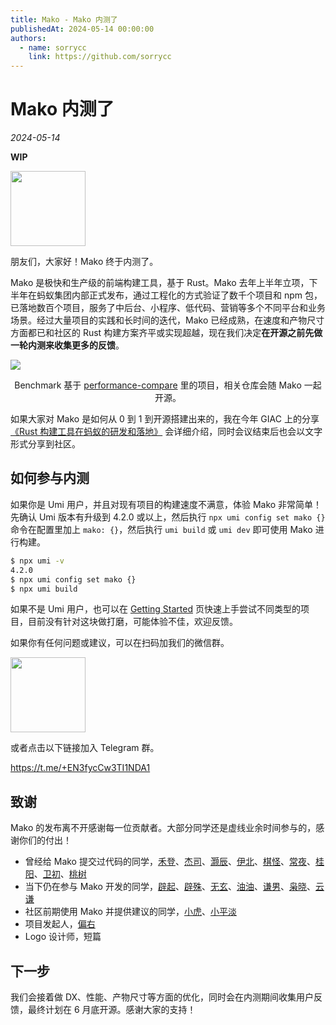 ```yaml
---
title: Mako - Mako 内测了
publishedAt: 2024-05-14 00:00:00
authors:
  - name: sorrycc
    link: https://github.com/sorrycc
---
```


# Mako 内测了

_2024-05-14_

**WIP**

<img src="https://img.alicdn.com/imgextra/i2/O1CN01kdmA7X1FVqCPcRi3L_!!6000000000493-2-tps-584-584.png" width="120" height="120" />

朋友们，大家好！Mako 终于内测了。

Mako 是极快和生产级的前端构建工具，基于 Rust。Mako 去年上半年立项，下半年在蚂蚁集团内部正式发布，通过工程化的方式验证了数千个项目和 npm 包，已落地数百个项目，服务了中后台、小程序、低代码、营销等多个不同平台和业务场景。经过大量项目的实践和长时间的迭代，Mako 已经成熟，在速度和产物尺寸方面都已和社区的 Rust 构建方案齐平或实现超越，现在我们决定**在开源之前先做一轮内测来收集更多的反馈**。

![](https://res.cloudinary.com/sorrycc/image/upload/v1715149117/blog/jwr37qnh.png)

<p style="text-align:center;">Benchmark 基于 <a href="https://github.com/farm-fe/performance-compare">performance-compare</a> 里的项目，相关仓库会随 Mako 一起开源。</p>

如果大家对 Mako 是如何从 0 到 1 到开源搭建出来的，我在今年 GIAC 上的分享 [《Rust 构建工具在蚂蚁的研发和落地》](https://giac.msup.com.cn/2024sz/course?id=17467) 会详细介绍，同时会议结束后也会以文字形式分享到社区。

## 如何参与内测

如果你是 Umi 用户，并且对现有项目的构建速度不满意，体验 Mako 非常简单！先确认 Umi 版本有升级到 4.2.0 或以上，然后执行 `npx umi config set mako {}` 命令在配置里加上 `mako: {}`，然后执行 `umi build` 或 `umi dev` 即可使用 Mako 进行构建。

```bash
$ npx umi -v
4.2.0
$ npx umi config set mako {}
$ npx umi build
```

如果不是 Umi 用户，也可以在 [Getting Started](/getting-started) 页快速上手尝试不同类型的项目，目前没有针对这块做打磨，可能体验不佳，欢迎反馈。

如果你有任何问题或建议，可以在扫码加我们的微信群。

<img src="https://res.cloudinary.com/sorrycc/image/upload/v1715585116/blog/q4f5p3o6.jpg" width="120" />

或者点击以下链接加入 Telegram 群。

https://t.me/+EN3fycCw3TI1NDA1

## 致谢

Mako 的发布离不开感谢每一位贡献者。大部分同学还是虚线业余时间参与的，感谢你们的付出！

- 曾经给 Mako 提交过代码的同学，[禾登](https://github.com/hedeng9)、[杰司](https://github.com/jiesia)、[灏辰](https://github.com/Maple0817)、[伊北](https://github.com/vagusX)、[棋怪](https://github.com/chessl)、[常夜](https://github.com/HiLanXiao)、[桂阳](https://github.com/JackGuiYang12)、[卫初](https://github.com/zhangpanweb)、[桃树](https://github.com/ctts)
- 当下仍在参与 Mako 开发的同学，[辟起](https://github.com/PeachScript)、[辟殊](https://github.com/stormslowly)、[无玄](https://github.com/xusd320)、[油油](https://github.com/goo-yyh)、[谦男](https://github.com/LovePlayCode)、[枭晓](https://github.com/Jinbao1001)、[云谦](https://github.com/sorrycc)
- 社区前期使用 Mako 并提供建议的同学，[小虎](https://github.com/xiaohuoni)、[小平淡](https://github.com/xierenyuan)
- 项目发起人，[偏右](https://github.com/afc163)
- Logo 设计师，短篇

## 下一步

我们会接着做 DX、性能、产物尺寸等方面的优化，同时会在内测期间收集用户反馈，最终计划在 6 月底开源。感谢大家的支持！
